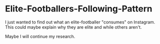 # Elite-Footballers-Following-Pattern

I just wanted to find out what an elite-footballer "consumes" on Instagram. This could maybe explain why they are elite and while others aren't.

Maybe I will continue my research.
